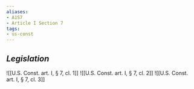 ```yaml
---
aliases: 
- A1S7
- Article I Section 7
tags: 
- us-const
---
```

## *Legislation*

![[U.S. Const. art. I, § 7, cl. 1]]
![[U.S. Const. art. I, § 7, cl. 2]]
![[U.S. Const. art. I, § 7, cl. 3]]
